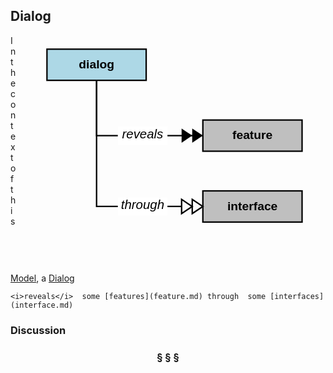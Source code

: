 ## Dialog

<div  style="float: right; margin: 20px"><svg width="12cm" height="9cm" viewbox="10 8 350 300" xmlns="http://www.w3.org/2000/svg" xmlns:xlink="http://www.w3.org/1999/xlink"><a xlink:href="dialog.html"><g><rect style="fill: #add8e6" width="140" height="44" x="10" y="10"/><rect style="fill: none; fill-opacity: 0; stroke-width: 2; stroke: #000000" width="140" height="44" x="10" y="10"/><text style="fill: #000000; text-anchor: middle; font-family: sans-serif; font-style: normal; font-weight: 700" font-size="17" x="80" y="37"><tspan x="80" y="37">dialog</tspan></text></g></a><a xlink:href="feature.html"><g><rect style="fill: #bfbfbf" width="140" height="44" x="230" y="110"/><rect style="fill: none; fill-opacity: 0; stroke-width: 2; stroke: #000000" width="140" height="44" x="230" y="110"/><text style="fill: #000000; text-anchor: middle; font-family: sans-serif; font-style: normal; font-weight: 700" font-size="17" x="300" y="137"><tspan x="300" y="137">feature</tspan></text></g></a><a xlink:href="interface.html"><g><rect style="fill: #bfbfbf" width="140" height="44" x="230" y="210"/><rect style="fill: none; fill-opacity: 0; stroke-width: 2; stroke: #000000" width="140" height="44" x="230" y="210"/><text style="fill: #000000; text-anchor: middle; font-family: sans-serif; font-style: normal; font-weight: 700" font-size="17" x="300" y="237"><tspan x="300" y="237">interface</tspan></text></g></a><g><polyline style="fill: none; fill-opacity: 0; stroke-width: 2; stroke: #000000" points="230,132 80,132 80,54"/><polygon points="230,132 215,142 215,122" style="fill: #000000"/><polygon points="215,132 200,142 200,122" style="fill: #000000"/><g><rect style="fill: #ffffff" width="70" height="26" x="110" y="119"/><text style="fill: #000000; text-anchor: middle; font-family: sans-serif; font-style: italic; font-weight: normal" font-size="18" x="145" y="136"><tspan x="145" y="136">reveals</tspan></text></g></g><g><polyline style="fill: none; fill-opacity: 0; stroke-width: 2; stroke: #000000" points="200,232 80,232 80,54"/><polygon points="230,232 215,242 215,222" style="fill: none; fill-opacity: 0; stroke-width: 2; stroke: #000000"/><polygon points="215,232 200,242 200,222" style="fill: none; fill-opacity: 0; stroke-width: 2; stroke: #000000"/><g><rect style="fill: #ffffff" width="70" height="26" x="110" y="219"/><text style="fill: #000000; text-anchor: middle; font-family: sans-serif; font-style: italic; font-weight: normal" font-size="18" x="145" y="236"><tspan x="145" y="236">through</tspan></text></g></g></svg></div>

In the context of this [Model](model.md), a [Dialog](dialog.md)

```
<i>reveals</i>  some [features](feature.md) through  some [interfaces](interface.md)
```

### Discussion



<h3 align="center"><b>&sect; &sect; &sect;</b></h3>
